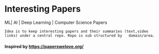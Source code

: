 # Interesting Papers

ML| AI | Deep Learning | Computer Science Papers 


    Idea is to keep interesting papers and their summaries (text,video links) under a central repo. Repo is sub structured by   domain/area.


#### Inspired by https://paperswelove.org/ 
